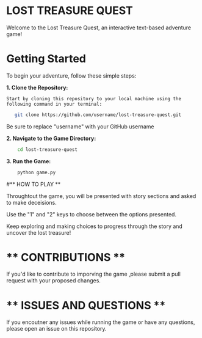 # **LOST TREASURE QUEST**

Welcome to the Lost Treasure Quest, an interactive text-based adventure game!

# **Getting Started**

To begin your adventure, follow these simple steps:

**1. Clone the Repository:**
 
	Start by cloning this repository to your local machine using the following command in your terminal:

```bash
   git clone https://github.com/username/lost-treasure-quest.git
```
Be sure to replace "username" with your GitHub username

**2. Navigate to the Game Directory:**

```bash
    cd lost-treasure-quest
```

**3. Run the Game:**

```bash
    python game.py
```

#** HOW TO PLAY **


Throughtout the game, you will be presented with story sections and asked to make deceisions.

Use the "1" and "2" keys to choose between the options presented.

Keep exploring and making choices to progress through the story and uncover the lost treasure!


# ** CONTRIBUTIONS **

If you'd like to contribute to imporving the game ,please submit a pull request with your proposed changes.

# ** ISSUES AND QUESTIONS **

If you encoutner any issues while running the game or have any questions, please open an issue on this repository.


